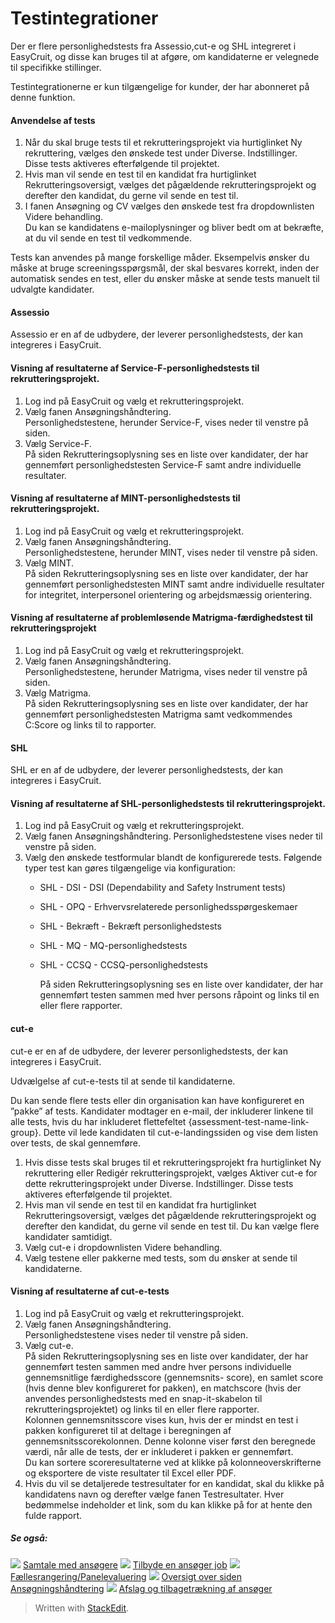 # Testintegrationer

Der er flere personlighedstests fra Assessio,cut-e og SHL integreret i EasyCruit, og disse kan bruges til at afgøre, om kandidaterne er velegnede til specifikke stillinger.

Testintegrationerne er kun tilgængelige for kunder, der har abonneret på denne funktion.

#### Anvendelse af tests

1.  Når du skal bruge tests til et rekrutteringsprojekt via hurtiglinket Ny rekruttering, vælges den ønskede test under  Diverse. Indstillinger.  
    Disse tests aktiveres efterfølgende til projektet.
2.  Hvis man vil sende en test til en kandidat fra hurtiglinket  Rekrutteringsoversigt, vælges det pågældende rekrutteringsprojekt og derefter den kandidat, du gerne vil sende en test til.
3.  I fanen  Ansøgning og CV  vælges den ønskede test fra dropdownlisten  Videre behandling.  
    Du kan se kandidatens e-mailoplysninger og bliver bedt om at bekræfte, at du vil sende en test til vedkommende.

Tests kan anvendes på mange forskellige måder. Eksempelvis ønsker du måske at bruge screeningsspørgsmål, der skal besvares korrekt, inden der automatisk sendes en test, eller du ønsker måske at sende tests manuelt til udvalgte kandidater.

#### Assessio

Assessio er en af de udbydere, der leverer personlighedstests, der kan integreres i EasyCruit.

#### Visning af resultaterne af Service-F-personlighedstests til rekrutteringsprojekt.

1.  Log ind på EasyCruit og vælg et rekrutteringsprojekt.
2.  Vælg fanen  Ansøgningshåndtering.  
    Personlighedstestene, herunder Service-F, vises neder til venstre på siden.
3.  Vælg  Service-F.  
    På siden  Rekrutteringsoplysning  ses en liste over kandidater, der har gennemført personlighedstesten Service-F samt andre individuelle resultater.

#### Visning af resultaterne af MINT-personlighedstests til rekrutteringsprojekt.

1.  Log ind på EasyCruit og vælg et rekrutteringsprojekt.
2.  Vælg fanen  Ansøgningshåndtering.  
    Personlighedstestene, herunder MINT, vises neder til venstre på siden.
3.  Vælg  MINT.  
    På siden  Rekrutteringsoplysning  ses en liste over kandidater, der har gennemført personlighedstesten MINT samt andre individuelle resultater for integritet, interpersonel orientering og arbejdsmæssig orientering.

#### Visning af resultaterne af problemløsende Matrigma-færdighedstest til rekrutteringsprojekt

1.  Log ind på EasyCruit og vælg et rekrutteringsprojekt.
2.  Vælg fanen  Ansøgningshåndtering.  
    Personlighedstestene, herunder Matrigma, vises neder til venstre på siden.
3.  Vælg  Matrigma.  
    På siden  Rekrutteringsoplysning  ses en liste over kandidater, der har gennemført personlighedstesten Matrigma samt vedkommendes C:Score og links til to rapporter.

#### SHL

SHL er en af de udbydere, der leverer personlighedstests, der kan integreres i EasyCruit.

#### Visning af resultaterne af SHL-personlighedstests til rekrutteringsprojekt.

1.  Log ind på EasyCruit og vælg et rekrutteringsprojekt.
2.  Vælg fanen  Ansøgningshåndtering. Personlighedstestene vises neder til venstre på siden.
3.  Vælg den ønskede testformular blandt de konfigurerede tests. Følgende typer test kan gøres tilgængelige via konfiguration:
    -   SHL - DSI  - DSI (Dependability and Safety Instrument tests)
    -   SHL - OPQ  - Erhvervsrelaterede personlighedsspørgeskemaer
    -   SHL - Bekræft  - Bekræft personlighedstests
    -   SHL - MQ  - MQ-personlighedstests
    -   SHL - CCSQ  - CCSQ-personlighedstests  
          
        På siden  Rekrutteringsoplysning  ses en liste over kandidater, der har gennemført testen sammen med hver persons råpoint og links til en eller flere rapporter.

#### cut-e

cut-e er en af de udbydere, der leverer personlighedstests, der kan integreres i EasyCruit.

Udvælgelse af cut-e-tests til at sende til kandidaterne.

Du kan sende flere tests eller din organisation kan have konfigureret en ”pakke” af tests. Kandidater modtager en e-mail, der inkluderer linkene til alle tests, hvis du har inkluderet flettefeltet {assessment-test-name-link-group}. Dette vil lede kandidaten til cut-e-landingssiden og vise dem listen over tests, de skal gennemføre.

1.  Hvis disse tests skal bruges til et rekrutteringsprojekt fra hurtiglinket  Ny rekruttering  eller  Redigér rekrutteringsprojekt, vælges  Aktiver cut-e for dette rekrutteringsprojekt  under  Diverse. Indstillinger. Disse tests aktiveres efterfølgende til projektet.
2.  Hvis man vil sende en test til en kandidat fra hurtiglinket  Rekrutteringsoversigt, vælges det pågældende rekrutteringsprojekt og derefter den kandidat, du gerne vil sende en test til. Du kan vælge flere kandidater samtidigt.
3.  Vælg cut-e i dropdownlisten  Videre behandling.
4.  Vælg testene eller pakkerne med tests, som du ønsker at sende til kandidaterne.

#### Visning af resultaterne af cut-e-tests

1.  Log ind på EasyCruit og vælg et rekrutteringsprojekt.
2.  Vælg fanen  Ansøgningshåndtering.  
    Personlighedstestene vises neder til venstre på siden.
3.  Vælg  cut-e.  
    På siden  Rekrutteringsoplysning  ses en liste over kandidater, der har gennemført testen sammen med andre hver persons individuelle gennemsnitlige færdighedsscore (gennemsnits- score), en  samlet score  (hvis denne blev konfigureret for pakken), en matchscore (hvis der anvendes personlighedstests med en snap-it-skabelon til rekrutteringsprojektet) og links til en eller flere rapporter.  
    Kolonnen gennemsnitsscore vises kun, hvis der er mindst en test i pakken konfigureret til at deltage i beregningen af gennemsnitsscorekolonnen. Denne kolonne viser først den beregnede værdi, når alle de tests, der er inkluderet i pakken er gennemført.  
    Du kan sortere scoreresultaterne ved at klikke på kolonneoverskrifterne og eksportere de viste resultater til Excel eller PDF.
4.  Hvis du vil se detaljerede testresultater for en kandidat, skal du klikke på kandidatens navn og derefter vælge fanen  Testresultater. Hver bedømmelse indeholder et  link, som du kan klikke på for at hente den fulde rapport.

##### Se også:

![](../Resources/Images/icon-document-link.png)  [Samtale med ansøgere](interviewing_applicants.htm)
![](../Resources/Images/icon-document-link.png)  [Tilbyde en ansøger job](making_an_offer_to_an_applicant.htm)
![](../Resources/Images/icon-document-link.png)  [Fællesrangering/Panelevaluering](collaborative_rating_panel_review.htm)
![](../Resources/Images/icon-document-link.png)  [Oversigt over siden Ansøgningshåndtering](application_handling_page_overview.htm)
![](../Resources/Images/icon-document-link.png)  [Afslag og tilbagetrækning af ansøger](rejecting_and_withdrawing_an_applicant.htm)


> Written with [StackEdit](https://stackedit.io/).
<!--stackedit_data:
eyJoaXN0b3J5IjpbLTE3OTUwMzI4ODFdfQ==
-->